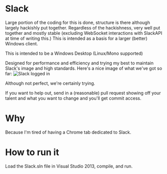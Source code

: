 Slack
=====

Large portion of the coding for this is done, structure is there although largely hackishly put together. Regardless of the hackishness, very well put together and mostly stable (excluding WebSocket interactions with SlackAPI at time of writing this.) This is intended as a basis for a larger (better) Windows client.

This is intended to be a Windows Desktop (Linux/Mono supported)

Designed for performance and efficiency and trying my best to maintain Slack's image and high standards. Here's a nice image of what we've got so far:
![Slack logged in](http://i.imgur.com/YJYvNze.png)

Although not perfect, we're certainly trying.

If you want to help out, send in a (reasonable) pull request showing off your talent and what you want to change and you'll get commit access.

Why
=====

Because I'm tired of having a Chrome tab dedicated to Slack.


How to run it
=====

Load the Slack.sln file in Visual Studio 2013, compile, and run.
